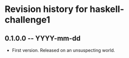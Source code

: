 # Revision history for haskell-challenge1

## 0.1.0.0 -- YYYY-mm-dd

* First version. Released on an unsuspecting world.
